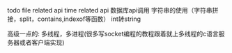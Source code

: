 





todo
file related api
time related api
数据库api调用
字符串的使用（字符串拼接，split，contains,indexof等函数）
int转string


高级一点的:
多线程，多进程(很多写socket编程的教程跟着就上多线程的c语言服务器或者客户端实现)



